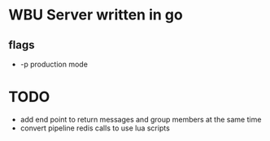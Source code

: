 # WBU Server written in go

## flags

- -p production mode

# TODO

- add end point to return messages and group members at the same time
- convert pipeline redis calls to use lua scripts